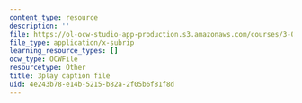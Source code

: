 ```yaml
---
content_type: resource
description: ''
file: https://ol-ocw-studio-app-production.s3.amazonaws.com/courses/3-091sc-introduction-to-solid-state-chemistry-fall-2010/4e243b78e14b5215b82a2f05b6f81f8d_FfBc3M5EaeU.vtt
file_type: application/x-subrip
learning_resource_types: []
ocw_type: OCWFile
resourcetype: Other
title: 3play caption file
uid: 4e243b78-e14b-5215-b82a-2f05b6f81f8d
---
```

